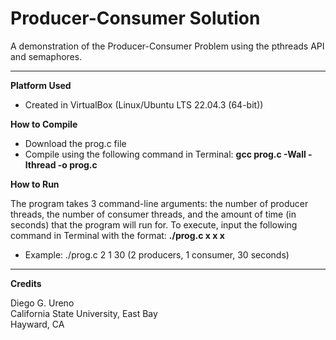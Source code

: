 # Producer-Consumer Solution
A demonstration of the Producer-Consumer Problem using the pthreads API and semaphores.

----------------------------------------------------------------------------------------

**Platform Used**

 - Created in VirtualBox (Linux/Ubuntu LTS 22.04.3 (64-bit))

**How to Compile**

- Download the prog.c file
- Compile using the following command in Terminal: **gcc prog.c -Wall -lthread -o prog.c**

**How to Run**

The program takes 3 command-line arguments: the number of producer threads, the number of consumer threads, and the amount of time (in seconds) that the program will run for. To execute, input the following command in Terminal with the format: **./prog.c x x x** 
- Example: ./prog.c 2 1 30 (2 producers, 1 consumer, 30 seconds)

----------------------------------------------------------------------------------------

**Credits**

Diego G. Ureno </br>
California State University, East Bay </br>
Hayward, CA </br>
